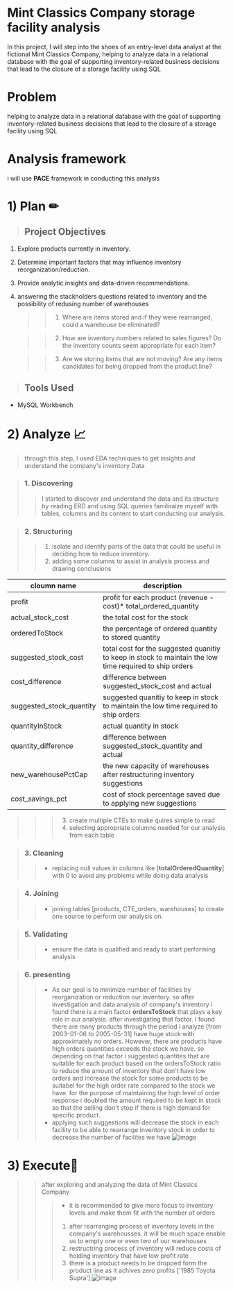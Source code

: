 # Mint Classics Company storage facility analysis
In this project, I will step into the shoes of an entry-level data analyst at the fictional Mint Classics Company, helping to analyze data in a relational database with the goal of supporting inventory-related business decisions that lead to the closure of a storage facility using SQL

# Problem
  helping to analyze data in a relational database with the goal of supporting inventory-related business decisions that lead to the closure of a storage facility using SQL

# Analysis framework  
  i will use **PACE** framework in conducting this analysis  

# 1) Plan ✏
>## Project Objectives
  1. Explore products currently in inventory.
  2. Determine important factors that may influence inventory reorganization/reduction.
  3. Provide analytic insights and data-driven recommendations.
  4. answering the stackholders questions related to inventory and the possibility of redusing number of warehouses
     
     >>1) Where are items stored and if they were rearranged, could a warehouse be eliminated?
                
     >>2) How are inventory numbers related to sales figures? Do the inventory counts seem appropriate for each item?
      
     >>3) Are we storing items that are not moving? Are any items candidates for being dropped from the product line?
      
    
> ## Tools Used
  - MySQL Workbench

# 2) Analyze  📈
> through this step, I used EDA techniques to get insights and understand the company's inventory Data

>### 1. Discovering
>> I started to discover and understand the data and its structure by reading ERD and using SQL queries familiraize myself with tables, columns and its content to start conducting our analysis.
      
>### 2. Structuring
>>1. isolate and identify parts of the data that could be useful in deciding how to reduce inventory. 
>>2. adding some columns to assist in analysis process and drawing conclusions


| cloumn name  | description |
| -------------  | -------------  |
| profit  | profit for each product (revenue - cost)* total_ordered_quantity  |
| actual_stock_cost  |  the total cost for the stock  |
| orderedToStock |  the percentage of ordered quantity to stored quantity  |
| suggested_stock_cost  | total cost for the suggested quanitiy to keep in stock to maintain the low time required to ship orders  |
| cost_difference  | difference between suggested_stock_cost and actual  |
| suggested_stock_quantity  | suggested quanitiy to keep in stock to maintain the low time required to ship orders  |
| quantityInStock  | actual quantity in stock |
| quantity_difference  | difference between suggested_stock_quantity and actual |
| new_warehousePctCap  | the new capacity of warehouses after restructuring inventory suggestions |
| cost_savings_pct  | cost of stock percentage saved due to applying new suggestions  |
                 
>>>3. create multiple CTEs to make quires simple to read 
>>>4. selecting appropriate columns needed for our analysis from each table 
      
>### 3. Cleaning
>>- replacing null values in columns like [**totalOrderedQuantity**] with 0 to avoid any problems while doing data analysis
      
>### 4. Joining
 >>- joining tables [products, CTE_orders, warehouses] to create one source to perform our analysis on.
      
>### 5. Validating 
>>- ensure the data is qualified and ready to start performing analysis 
                 
>### 6. presenting
>> - As our goal is to minimize number of facilities by  reorganization or reduction our inventory. so after investigation and data analysis of company's inventory i found there is a main factor **ordersToStock** that plays a key role in our analysis. after investigating that factor. I found there are many products through the period i analyze [from 2003-01-06 to 2005-05-31] have huge stock with approximately no orders. However, there are products have high orders quantities exceeds the stock we have. so depending on that factor i suggested quantites that are suitable for each product based on the ordersToStock ratio to reduce the amount of inventory that don't have low orders and increase the stock for some products to be suitabel for the high order rate compared to the stock we have. for the purpose of maintaining the high level of order response i doubled the amount required to be kept in stock so that the selling don't stop if there is high demand for specific product.
>> - applying such suggestions will decrease the stock in each facility to be able to rearrange inventory stock in order to decrease the number of facilites we have
![image](https://github.com/user-attachments/assets/abb715d8-e176-4b35-9fbc-995719b587e9)


  # 3) Execute📄
  >> after exploring and analyzing the data of Mint Classics Company 
>>>- it is recommended to give more focus to inventory levels and make them fit with the number of orders  
>>>1. after rearranging process of inventory levels in the company's warehousses. it will be much space enable us to empty one or even two of our warehouses
>>>2. restructring process of inventory will reduce costs of holding inventory that have low profit rate
>>>3. there is a product needs to be dropped form the product line as it achives zero profits  ['1985 Toyota Supra']
 ![image](https://github.com/user-attachments/assets/ac1eac04-cebe-422b-af48-b65267930c2f)



      
      
 
